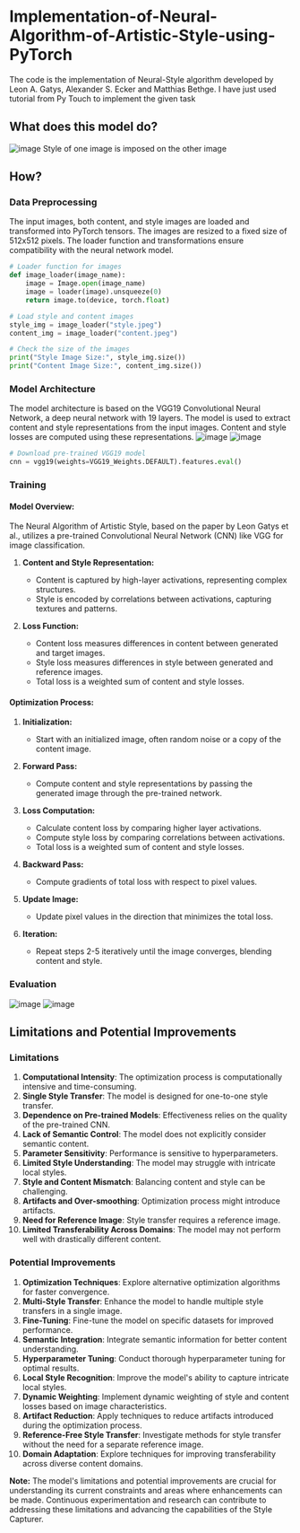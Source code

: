 # Implementation-of-Neural-Algorithm-of-Artistic-Style-using-PyTorch
The code is the implementation of Neural-Style algorithm developed by Leon A. Gatys, Alexander S. Ecker and Matthias Bethge. I have just used tutorial from Py Touch to implement the given task

## What does this model do?
![image](https://github.com/snehajha-coder/Implementation-of-Neural-Algorithm-of-Artistic-Style-using-PyTorch/assets/84180023/120263f8-9c56-45ad-a060-c43ebe0a6d92)
Style of one image is imposed on the other image


## How?

### Data Preprocessing
The input images, both content, and style images are loaded and transformed into PyTorch tensors. The images are resized to a fixed size of 512x512 pixels. The loader function and transformations ensure compatibility with the neural network model.

```python
# Loader function for images
def image_loader(image_name):
    image = Image.open(image_name)
    image = loader(image).unsqueeze(0)
    return image.to(device, torch.float)

# Load style and content images
style_img = image_loader("style.jpeg")
content_img = image_loader("content.jpeg")

# Check the size of the images
print("Style Image Size:", style_img.size())
print("Content Image Size:", content_img.size())
```

### Model Architecture
The model architecture is based on the VGG19 Convolutional Neural Network, a deep neural network with 19 layers. The model is used to extract content and style representations from the input images. Content and style losses are computed using these representations.
![image](https://github.com/snehajha-coder/Implementation-of-Neural-Algorithm-of-Artistic-Style-using-PyTorch/assets/84180023/324e435e-db99-48a1-b12f-260d3a5a1ace)
![image](https://github.com/snehajha-coder/Implementation-of-Neural-Algorithm-of-Artistic-Style-using-PyTorch/assets/84180023/4f4755a5-9a9a-4a1b-bd0d-7db1e5543398)

```python
# Download pre-trained VGG19 model
cnn = vgg19(weights=VGG19_Weights.DEFAULT).features.eval()
```

### Training
#### Model Overview:

The Neural Algorithm of Artistic Style, based on the paper by Leon Gatys et al., utilizes a pre-trained Convolutional Neural Network (CNN) like VGG for image classification.

1. **Content and Style Representation:**
   - Content is captured by high-layer activations, representing complex structures.
   - Style is encoded by correlations between activations, capturing textures and patterns.

2. **Loss Function:**
   - Content loss measures differences in content between generated and target images.
   - Style loss measures differences in style between generated and reference images.
   - Total loss is a weighted sum of content and style losses.

#### Optimization Process:

1. **Initialization:**
   - Start with an initialized image, often random noise or a copy of the content image.

2. **Forward Pass:**
   - Compute content and style representations by passing the generated image through the pre-trained network.

3. **Loss Computation:**
   - Calculate content loss by comparing higher layer activations.
   - Compute style loss by comparing correlations between activations.
   - Total loss is a weighted sum of content and style losses.

4. **Backward Pass:**
   - Compute gradients of total loss with respect to pixel values.

5. **Update Image:**
   - Update pixel values in the direction that minimizes the total loss.

6. **Iteration:**
   - Repeat steps 2-5 iteratively until the image converges, blending content and style.


### Evaluation
![image](https://github.com/snehajha-coder/Implementation-of-Neural-Algorithm-of-Artistic-Style-using-PyTorch/assets/84180023/4d790625-24ca-4a43-bb91-a03021f30257)
![image](https://github.com/snehajha-coder/Implementation-of-Neural-Algorithm-of-Artistic-Style-using-PyTorch/assets/84180023/2d1db5d0-b139-4b0d-a644-fed9e33fc9d8)



## Limitations and Potential Improvements

### Limitations
1. **Computational Intensity**: The optimization process is computationally intensive and time-consuming.
2. **Single Style Transfer**: The model is designed for one-to-one style transfer.
3. **Dependence on Pre-trained Models**: Effectiveness relies on the quality of the pre-trained CNN.
4. **Lack of Semantic Control**: The model does not explicitly consider semantic content.
5. **Parameter Sensitivity**: Performance is sensitive to hyperparameters.
6. **Limited Style Understanding**: The model may struggle with intricate local styles.
7. **Style and Content Mismatch**: Balancing content and style can be challenging.
8. **Artifacts and Over-smoothing**: Optimization process might introduce artifacts.
9. **Need for Reference Image**: Style transfer requires a reference image.
10. **Limited Transferability Across Domains**: The model may not perform well with drastically different content.

### Potential Improvements
1. **Optimization Techniques**: Explore alternative optimization algorithms for faster convergence.
2. **Multi-Style Transfer**: Enhance the model to handle multiple style transfers in a single image.
3. **Fine-Tuning**: Fine-tune the model on specific datasets for improved performance.
4. **Semantic Integration**: Integrate semantic information for better content understanding.
5. **Hyperparameter Tuning**: Conduct thorough hyperparameter tuning for optimal results.
6. **Local Style Recognition**: Improve the model's ability to capture intricate local styles.
7. **Dynamic Weighting**: Implement dynamic weighting of style and content losses based on image characteristics.
8. **Artifact Reduction**: Apply techniques to reduce artifacts introduced during the optimization process.
9. **Reference-Free Style Transfer**: Investigate methods for style transfer without the need for a separate reference image.
10. **Domain Adaptation**: Explore techniques for improving transferability across diverse content domains.

**Note:** The model's limitations and potential improvements are crucial for understanding its current constraints and areas where enhancements can be made. Continuous experimentation and research can contribute to addressing these limitations and advancing the capabilities of the Style Capturer.
